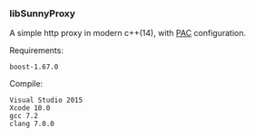 ### libSunnyProxy

A simple http proxy in modern c++(14), with [PAC](https://en.wikipedia.org/wiki/Proxy_auto-config) configuration.

Requirements:

	boost-1.67.0

Compile:

	Visual Studio 2015
	Xcode 10.0
	gcc 7.2
	clang 7.0.0
